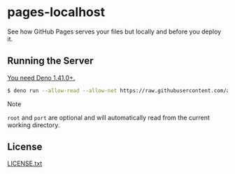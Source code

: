 # pages-localhost

See how GitHub Pages serves your files but locally and before you deploy it.

## Running the Server

[You need Deno 1.41.0+.](https://deno.com/)

```sh
$ deno run --allow-read --allow-net https://raw.githubusercontent.com/apacheli/pages-localhost/master/main.ts [root] [port]
```

> [!note]
> `root` and `port` are optional and will automatically read from the current
> working directory.

## License

[LICENSE.txt](LICENSE.txt)
